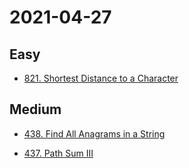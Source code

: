 # 2021-04-27

## Easy

* [821. Shortest Distance to a Character](https://leetcode.com/problems/shortest-distance-to-a-character)

## Medium

* [438. Find All Anagrams in a String](https://leetcode.com/problems/find-all-anagrams-in-a-string/)

* [437. Path Sum III](https://leetcode.com/problems/path-sum-iii/)
